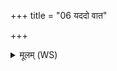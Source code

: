+++
title = "06 यददो वात"

+++
<details><summary>मूलम् (WS)</summary>

यददो वात ते गृहे नि हितं भेषजं गुहा ।  
तस्य नो देहि जीवसे ॥ ९ ॥
</details>